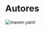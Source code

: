 # Autores

![maven.yaml](https://github.com/autores-uk/autores/actions/workflows/maven.yaml/badge.svg)
